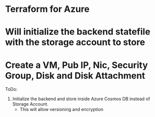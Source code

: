 # Terraform for Azure
# Will initialize the backend statefile with the storage account to store
# Create a VM, Pub IP, Nic, Security Group, Disk and Disk Attachment

ToDo: 
1. Initialize the backend and store inside Azure Cosmos DB instead of Storage Account. 
    * This will allow versioning and encryption

